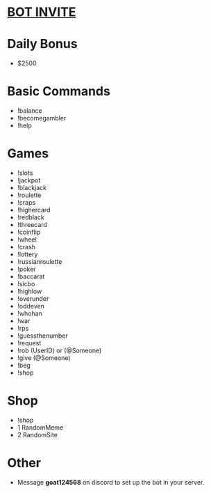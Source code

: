 # [BOT INVITE](https://discord.com/oauth2/authorize?client_id=1363835222247866460&permissions=8&integration_type=0&scope=bot)

# Daily Bonus

 - $2500

# Basic Commands

 - !balance
 - !becomegambler
 - !help

# Games

 - !slots
 - !jackpot
 - !blackjack
 - !roulette
 - !craps
 - !highercard
 - !redblack
 - !threecard
 - !coinflip
 - !wheel
 - !crash
 - !lottery
 - !russianroulette
 - !poker
 - !baccarat
 - !sicbo
 - !highlow
 - !overunder
 - !oddeven
 - !whohan
 - !war
 - !rps
 - !guessthenumber
 - !request
 - !rob (UserID) or (@Someone)
 - !give (@Someone)
 - !beg
 - !shop

# Shop

 - !shop
 - 1 RandomMeme
 - 2 RandomSite

# Other

 - Message **goat124568** on discord to set up the bot in your server.
